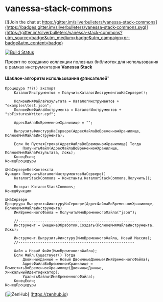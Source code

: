 # vanessa-stack-commons

[![Join the chat at https://gitter.im/silverbulleters/vanessa-stack-commons](https://badges.gitter.im/silverbulleters/vanessa-stack-commons.svg)](https://gitter.im/silverbulleters/vanessa-stack-commons?utm_source=badge&utm_medium=badge&utm_campaign=pr-badge&utm_content=badge)

[![Build Status](http://ci.silverbulleters.org/buildStatus/icon?job=Vanessa-Stack-Commons-Develop)](http://ci.silverbulleters.org/job/Vanessa-Stack-Commons-Develop/)


Проект по созданию коллекции полезных библиотек для использования в рамках инструментария **Vanessa Stack**

#### Шаблон-алгоритм использования @писателей"

```
Процедура ???() Экспорт
	КаталогИнструментов = ПолучитьКаталогИнструментовНаСервере();
	
	ПолноеИмяФайлаРезультата = КаталогИнструментов + "examples\test.json";
	ПолноеИмяФайлаИнструмента = КаталогИнструментов + "sbFixturesWriter.epf";
	
	АдресФайлаВоВременномХранилище = "";
	
	ВыгрузитьФикстуруНаСервере(АдресФайлаВоВременномХранилище, ПолноеИмяФайлаИнструмента);
	
	Если Не ПустаяСтрока(АдресФайлаВоВременномХранилище) Тогда
		ПолучитьФайл(АдресФайлаВоВременномХранилище, ПолноеИмяФайлаРезультата, Ложь);
	КонецЕсли;
КонецПроцедуры

&НаСервереБезКонтекста
Функция ПолучитьКаталогИнструментовНаСервере()
	КаталогStackCommons = Константы.КаталогStackCommons.Получить();
	
	Возврат КаталогStackCommons;
КонецФункции

&НаСервере
Процедура ВыгрузитьФикстуруНаСервере(АдресФайлаВоВременномХранилище, ПолноеИмяФайлаИнструмента)
	ИмяВременногоФайла = ПолучитьИмяВременногоФайла("json");
	
	//-----------------------------------------------------
	Инструмент = ВнешниеОбработки.Создать(ПолноеИмяФайлаИнструмента, Ложь);

	Инструмент.ВыгрузитьФикстуру(ИмяВременногоФайла, Новый Массив);
	//-----------------------------------------------------

	Файл = Новый Файл(ИмяВременногоФайла);
	Если Файл.Существует() Тогда
		ДвоичныеДанные = Новый ДвоичныеДанные(ИмяВременногоФайла);
		АдресФайлаВоВременномХранилище = ПоместитьВоВременноеХранилище(ДвоичныеДанные, УникальныйИдентификатор);
		УдалитьФайлы(ИмяВременногоФайла);
	КонецЕсли;
КонецПроцедуры
```

[![ZenHub](https://raw.githubusercontent.com/ZenHubIO/support/master/zenhub-badge.png)] (https://zenhub.io)
